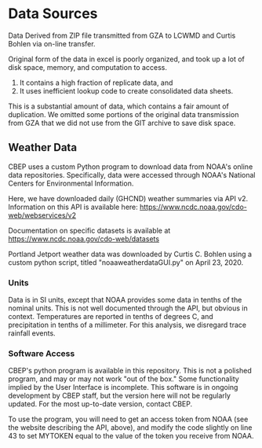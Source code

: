 # Data Sources
Data Derived from ZIP file transmitted from GZA to LCWMD and Curtis Bohlen via
on-line transfer.

Original form of the data in excel is poorly organized, and took up a lot of 
disk space, memory, and computation to access.

1.  It contains a high fraction of replicate data, and
2.  It uses inefficient lookup code to create consolidated data sheets. 

This is a substantial amount of data, which contains a fair amount of
duplication. We omitted some portions of the original data transmission from GZA
that we did not use from the GIT archive to save disk space.


## Weather Data
CBEP uses a custom Python program to download data from NOAA's online data
repositories.  Specifically, data were accessed through NOAA's National Centers
for Environmental Information.

Here, we have downloaded daily (GHCND) weather summaries via API v2. Information
on this API is available here: https://www.ncdc.noaa.gov/cdo-web/webservices/v2

Documentation on specific datasets is available at
https://www.ncdc.noaa.gov/cdo-web/datasets

Portland Jetport weather data was  downloaded by Curtis C. Bohlen using a custom
python script, titled "noaaweatherdataGUI.py" on April 23, 2020.

### Units
Data is in SI units, except that NOAA provides some data in tenths of the
nominal units.  This is not well documented through the API, but obvious in 
context. Temperatures are reported in tenths of degrees C, and precipitation in
tenths of a millimeter.  For this analysis, we disregard trace rainfall
events.


### Software Access
CBEP's python program is available in this repository. This is not a polished
program, and may or may not work "out of the box." Some functionality implied by
the User Interface is incomplete. This software is in ongoing development by
CBEP staff, but the version here will not be regularly updated.  For the most
up-to-date version, contact CBEP.

To use the program, you will need to get an access token from NOAA (see the
website describing the API, above), and modify the code slightly on line 43 to
set MYTOKEN equal to the value of the token you receive from NOAA.


